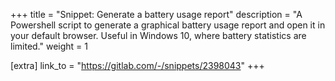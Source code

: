 +++
title = "Snippet: Generate a battery usage report"
description = "A Powershell script to generate a graphical battery usage report and open it in your default browser. Useful in Windows 10, where battery statistics are limited."
weight = 1

[extra]
link_to = "https://gitlab.com/-/snippets/2398043"
+++
